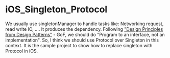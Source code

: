 iOS_Singleton_Protocol
======================

We usually use singletonManager to handle tasks like: Networking request, read write IO, .... It produces the dependency. Following ["Design Principles from Design Patterns"](http://www.artima.com/lejava/articles/designprinciplesP.html) - GoF, we should do "Program to an interface, not an implementation". So, I think we should use Protocol over Singleton in this context. It is the sample project to show how to replace singleton with Protocol in iOS.

